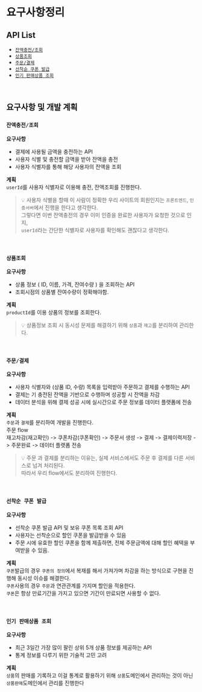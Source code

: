 # 요구사항정리
## API List
- [`잔액충전/조회`](#잔액충전조회)
- [`상품조회`](#상품조회)
- [`주문/결제`](#주문결제)
- [`선착순 쿠폰 발급`](#선착순-쿠폰-발급)
- [`인기 판매상품 조회`](#인기-판매상품-조회)
<br>

## 요구사항 및 개발 계획
### `잔액충전/조회`

**요구사항**<br>
- 결제에 사용될 금액을 충전하는 API
- 사용자 식별 및 충전할 금액을 받아 잔액을 충전
- 사용자 식별자를 통해 해당 사용자의 잔액을 조회

**계획**<br>
`userId`를 사용자 식별자로 이용해 충전, 잔액조회를 진행한다.
> 💡 사용자 식별을 할때 이 사람이 정확한 우리 사이트의 회원인지는 `프론트엔드`, `인증서버`에서 진행을 한다고 생각한다.<br>
> 그렇다면 이번 잔액충전의 경우 이미 인증을 완료한 사용자가 요청한 것으로 인지, <br>
> `userId`라는 간단한 식별자로 사용자를 확인해도 괜찮다고 생각한다.<br>

<br>

### `상품조회`

**요구사항**<br>
- 상품 정보 ( ID, 이름, 가격, 잔여수량 ) 을 조회하는 API
- 조회시점의 상품별 잔여수량이 정확해야함.

**계획**<br>
`productId`를 이용 상품의 정보를 조회한다.<br>
> 💡 상품정보 조회 시 동시성 문제를 해결하기 위해 `상품`과 `재고`를 분리하여 관리한다.<br>

<br>

### `주문/결제`

**요구사항**<br>
- 사용자 식별자와 (상품 ID, 수량) 목록을 입력받아 주문하고 결제를 수행하는 API
- 결제는 기 충전된 잔액을 기반으로 수행하며 성공할 시 잔액을 차감
- 데이터 분석을 위해 결제 성공 시에 실시간으로 주문 정보를 데이터 플랫폼에 전송

**계획**<br>
`주문`과 `결제`를 분리하여 개발을 진행한다.<br>
주문 flow<br>
재고차감(재고확인) -> 쿠폰차감(쿠폰확인) -> 주문서 생성 -> 결제 -> 결제이력저장 -> 주문완료 -> 데이터 플랫폼 전송 <br>
> 💡 주문 과 결제를 분리하는 이유는, 실제 서비스에서도 주문 후 결제를 다른 서비스로 넘겨 처리된다.<br>
> 따라서 우리 flow에서도 분리하여 진행한다.

<br>

### `선착순 쿠폰 발급`

**요구사항**<br>
- 선착순 쿠폰 발급 API 및 보유 쿠폰 목록 조회 API
- 사용자는 선착순으로 할인 쿠폰을 발급받을 수 있음
- 주문 시에 유효한 할인 쿠폰을 함께 제출하면, 전체 주문금액에 대해 할인 혜택을 부여받을 수 있음.

**계획**<br>
`쿠폰`발급의 경우 `쿠폰의 정의`에서 복재를 해서 가져가며 차감을 하는 방식으로 구현을 진행해 동시성 이슈를 해결한다.<br>
`쿠폰`사용의 경우 `주문`과 연관관계를 가지며 할인을 적용한다.<br>
`쿠폰`은 항상 만료기간을 가지고 있으면 기간이 만료되면 사용할 수 없다.

<br>

### `인기 판매상품 조회`

**요구사항**<br>
- 최근 3일간 가장 많이 팔린 상위 5개 상품 정보를 제공하는 API
- 통계 정보를 다루기 위한 기술적 고민 고려

**계획**<br>
`상품`의 판매를 기록하고 이걸 통계로 활용하기 위해 `상품`도메인에서 관리하는 것이 아닌 `상품판매`도메인에서 관리를 진행한다<br>